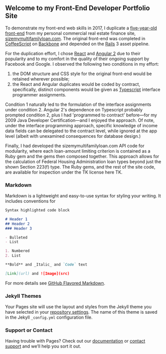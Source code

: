 ## Welcome to my Front-End Developer Portfolio Site

To demonstrate my front-end web skills in 2017, I duplicate a [five-year-old front-end](http://www.sizemymultifamilyloan.com/api/fha_sec223f_demo) from my personal commercial real estate finance site, [sizemymultifamilyloan.com](http://www.sizemymultifamilyloan.com). The original front-end was completed in [CoffeeScript](http://coffeescript.org) on [Backbone](http://backbonejs.org) and depended on the [Rails](http://guides.rubyonrails.org/index.html) 3 asset pipeline.

For the duplication effort, I chose [React](https://facebook.github.io/react) and [Angular 2](https://angular.io) due to their popularity and to my comfort in the quality of their ongoing support by Facebook and Google. I observed the following two conditions in my effort:

1. the DOM structure and CSS style for the original front-end would be retained wherever possible;
2. the React and Angular duplicates would be coded by contract, specifically, distinct components would be given as [Typescript](https://www.typescriptlang.org) interface programmer assignments.

Condition 1 naturally led to the formulation of the interface assignments under condition 2. Angular 2's dependence on Typescript probably prompted condition 2, plus I had 'programmed to contract' before&mdash;for my 2009 Java Developer Certification&mdash;and I enjoyed the approach. Of note, under the interface programming approach, specific knowledge of income data fields can be delegated to the contract level, while ignored at the app level (albeit with unexamined consequences for database design.)

Finally, I had developed the sizemymultifamilyloan.com API code for modularity, where each loan-amount limiting criterion is contained as a Ruby gem and the gems then composed together. This approach allows for the calculation of Federal Housing Administration loan types beyond just the shown Section 223(f) type. The Ruby gems, and the rest of the site code, are available for inspection under the TK license here TK.

### Markdown

Markdown is a lightweight and easy-to-use syntax for styling your writing. It includes conventions for

```markdown
Syntax highlighted code block

# Header 1
## Header 2
### Header 3

- Bulleted
- List

1. Numbered
2. List

**Bold** and _Italic_ and `Code` text

[Link](url) and ![Image](src)
```

For more details see [GitHub Flavored Markdown](https://guides.github.com/features/mastering-markdown/).

### Jekyll Themes

Your Pages site will use the layout and styles from the Jekyll theme you have selected in your [repository settings](https://github.com/gpolyn/front-end-developer/settings). The name of this theme is saved in the Jekyll `_config.yml` configuration file.

### Support or Contact

Having trouble with Pages? Check out our [documentation](https://help.github.com/categories/github-pages-basics/) or [contact support](https://github.com/contact) and we’ll help you sort it out.

